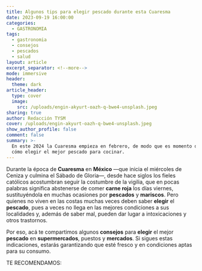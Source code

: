 ```yaml
---
title: Algunos tips para elegir pescado durante esta Cuaresma
date: 2023-09-19 16:00:00
categories:
  - GASTRONOMIA
tags:
  - gastronomia
  - consejos
  - pescados
  - salud
layout: article
excerpt_separator: <!--more-->
mode: immersive
header:
  theme: dark
article_header:
  type: cover
  image:
    src: /uploads/engin-akyurt-oazh-q-bwe4-unsplash.jpeg
sharing: true
author: Redacción TYSM
cover: /uploads/engin-akyurt-oazh-q-bwe4-unsplash.jpeg
show_author_profile: false
comment: false
summary: >-
  En este 2024 la Cuaresma empieza en febrero, de modo que es momento de saber
  cómo elegir el mejor pescado para cocinar.
---
```

Durante la época de **Cuaresma** en **México** —que inicia el miércoles de Ceniza y culmina el Sábado de Gloria—, desde hace siglos los fieles católicos acostumbran seguir la costumbre de la vigilia, que en pocas palabras significa abstenerse de comer **carne roja** los días viernes, sustituyéndola en muchas ocasiones por **pescados** y **mariscos**. Pero quienes no viven en las costas muchas veces deben saber **elegir** el **pescado**, pues a veces no llega en las mejores condiciones a sus localidades y, además de saber mal, pueden dar lugar a intoxicaciones y otros trastornos.

Por eso, acá te compartimos algunos **consejos** para **elegir** el mejor **pescado** en **supermercados**, puestos y **mercados**. Si sigues estas indicaciones, estarás garantizando que esté fresco y en condiciones aptas para su consumo.

TE RECOMENDAMOS: